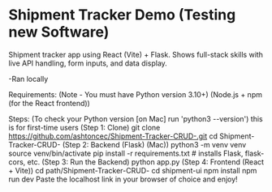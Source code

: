 # Shipment Tracker Demo (Testing new Software)
Shipment tracker app using React (Vite) + Flask. Shows full-stack skills with live API handling, form inputs, and data display.

-Ran locally

Requirements:
(Note - You must have Python version 3.10+)
(Node.js + npm (for the React frontend))

Steps:
(To check your Python version [on Mac] run 'python3 --version')
this is for first-time users
(Step 1: Clone)
git clone https://github.com/ashtoncec/Shipment-Tracker-CRUD-.git
cd Shipment-Tracker-CRUD-
(Step 2: Backend (Flask) (Mac))
python3 -m venv venv
source venv/bin/activate
pip install -r requirements.txt    # installs Flask, flask-cors, etc.
(Step 3: Run the Backend)
python app.py
(Step 4: Frontend (React + Vite))
cd path/Shipment-Tracker-CRUD-
cd shipment-ui
npm install
npm run dev
Paste the localhost link in your browser of choice and enjoy!
